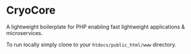# CryoCore
A lightweight boilerplate for PHP enabling fast lightweight applications &amp; microservices.

To run locally simply clone to your `htdocs/public_html/www` directory.